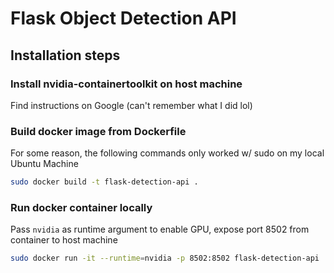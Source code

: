 # Flask Object Detection API

## Installation steps

### Install nvidia-containertoolkit on host machine
Find instructions on Google (can't remember what I did lol)

### Build docker image from Dockerfile
For some reason, the following commands only worked w/ sudo on my local Ubuntu Machine

```bash
sudo docker build -t flask-detection-api .
```

### Run docker container locally
Pass `nvidia` as runtime argument to enable GPU, expose port 8502 from container to host machine

```bash
sudo docker run -it --runtime=nvidia -p 8502:8502 flask-detection-api
```

